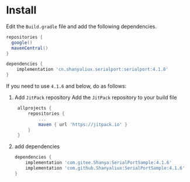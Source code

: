 # Install

Edit the `Build.gradle` file and add the following dependencies.

```groovy
repositories {
  google()
  mavenCentral()
}

dependencies {
    implementation 'cn.shanyaliux.serialport:serialport:4.1.8'
}
```

If you need to use `4.1.6` and below, do as follows:  
1. Add `JitPack` repository
   Add the `JitPack` repository to your build file
   ```groovy
    allprojects {
        repositories {
            ...
            maven { url 'https://jitpack.io' }
        }
    }
   ```
2. add dependencies
    ```groovy
    dependencies {
        implementation 'com.gitee.Shanya:SerialPortSample:4.1.6'        //Chinese warehouse
        implementation 'com.github.Shanyaliux:SerialPortSample:4.1.6'   //Foreign warehouse
    }
    ```